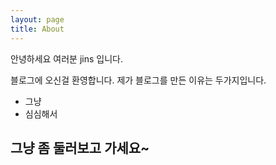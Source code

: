 ```yaml
---
layout: page
title: About
---
```


<p class="message">
  안녕하세요 여러분 jins 입니다.
</p>

블로그에 오신걸 환영합니다. 제가 블로그를 만든 이유는 두가지입니다.

- 그냥
- 심심해서

## 그냥 좀 둘러보고 가세요~
